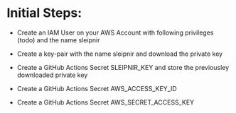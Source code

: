# Initial Steps:

- Create an IAM User on your AWS Account with following privileges (todo) and the name sleipnir
- Create a key-pair with the name sleipnir and download the private key


- Create a GitHub Actions Secret SLEIPNIR_KEY and store the previousley downloaded private key
- Create a GitHub Actions Secret AWS_ACCESS_KEY_ID
- Create a GitHub Actions Secret AWS_SECRET_ACCESS_KEY